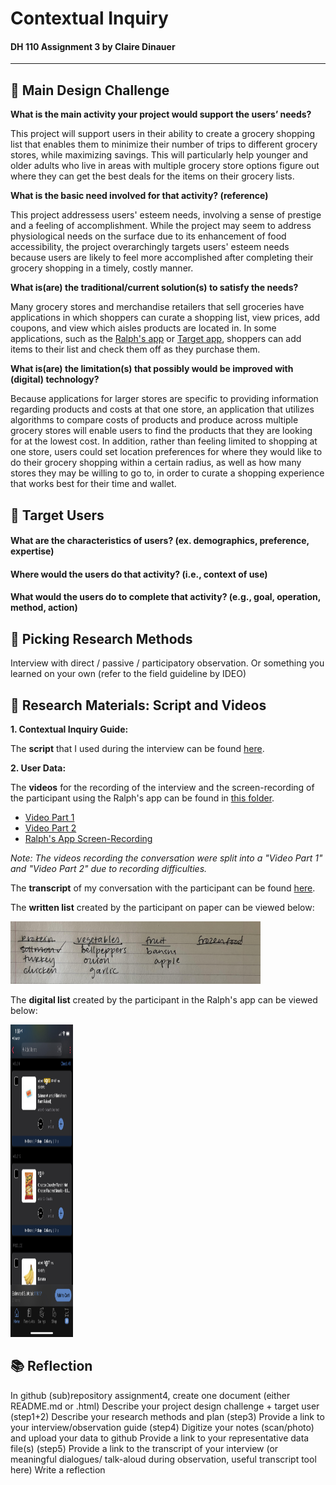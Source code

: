 # Contextual Inquiry
#### DH 110 Assignment 3 by Claire Dinauer

--------

## 📕 Main Design Challenge

**What is the main activity your project would support the users’ needs?**

This project will support users in their ability to create a grocery shopping list that enables them to minimize their number of trips to different grocery stores, while maximizing savings. This will particularly help younger and older adults who live in areas with multiple grocery store options figure out where they can get the best deals for the items on their grocery lists.

**What is the basic need involved for that activity? (reference)**

This project addressess users' esteem needs, involving a sense of prestige and a feeling of accomplishment. While the project may seem to address physiological needs on the surface due to its enhancement of food accessibility, the project overarchingly targets users' esteem needs because users are likely to feel more accomplished after completing their grocery shopping in a timely, costly manner.

**What is(are) the traditional/current solution(s) to satisfy the needs?**

Many grocery stores and merchandise retailers that sell groceries have applications in which shoppers can curate a shopping list, view prices, add coupons, and view which aisles products are located in. In some applications, such as the [Ralph's app](https://apps.apple.com/us/app/ralphs/id584459861) or [Target app](https://www.target.com/c/target-app/-/N-4th2r?Nao=0), shoppers can add items to their list and check them off as they purchase them.

**What is(are) the limitation(s) that possibly would be improved with (digital) technology?**

Because applications for larger stores are specific to providing information regarding products and costs at that one store, an application that utilizes algorithms to compare costs of products and produce across multiple grocery stores will enable users to find the products that they are looking for at the lowest cost. In addition, rather than feeling limited to shopping at one store, users could set location preferences for where they would like to do their grocery shopping within a certain radius, as well as how many stores they may be willing to go to, in order to curate a shopping experience that works best for their time and wallet.

## 📙 Target Users 

#### What are the characteristics of users? (ex. demographics, preference, expertise) 


#### Where would the users do that activity? (i.e., context of use)

#### What would the users do to complete that activity? (e.g., goal, operation, method, action)


## 📒 Picking Research Methods

Interview with direct / passive / participatory observation.
Or something you learned on your own (refer to the field guideline by IDEO)

## 📗 Research Materials: Script and Videos

**1. Contextual Inquiry Guide:**

The **script** that I used during the interview can be found [here](https://docs.google.com/document/d/1z0tS3uKGUXR-qxgvsAQXRfvZ3kCcMeRtiJcfXVORXyM/edit?usp=sharing).

**2. User Data:**

The **videos** for the recording of the interview and the screen-recording of the participant using the Ralph's app can be found in [this folder](https://drive.google.com/drive/folders/1thzUt6qQAJquKfegJAGIs1oqi27d4Cx0?usp=sharing).

- [Video Part 1]()
- [Video Part 2](https://drive.google.com/file/d/168pTi7WWqnbS4iUs5tr225mi8VE0FP2J/view?usp=sharing)
- [Ralph's App Screen-Recording]()

*Note: The videos recording the conversation were split into a "Video Part 1" and "Video Part 2" due to recording difficulties.* 

The **transcript** of my conversation with the participant can be found [here](https://docs.google.com/document/d/1TCI9dWgIZDmvxE3PBr5gTxNf1ytt21VWozHf8VS1yI0/edit?usp=sharing).

The **written list** created by the participant on paper can be viewed below:

<img src="grocerylist.jpg" width="400" height="100"/>

The **digital list** created by the participant in the Ralph's app can be viewed below:

<img src="ralphslist.jpg" width="100" height="500"/>

## 📚 Reflection

In github (sub)repository assignment4, create one document (either README.md or .html)
Describe your project design challenge + target user (step1+2)
Describe your research methods and plan (step3)
Provide a link to your interview/observation guide (step4) 
Digitize your notes (scan/photo) and upload your data to github
Provide a link to your representative data file(s) (step5)
Provide a link to the transcript of your interview (or meaningful dialogues/ talk-aloud during observation, useful transcript tool here) 
Write a reflection
